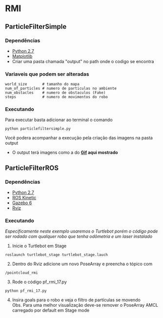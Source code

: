 # RMI

## ParticleFilterSimple
### Dependências
* [Python 2.7](https://www.python.org/download/releases/2.7/)
* [Matplotlib](https://matplotlib.org/)
* Criar uma pasta chamada "output" no path onde o codigo se encontra

### Variaveis que podem ser alteradas
```
world_size       # tamanho do mapa
num_of_particles # numero de particulas no ambiente
num_obstacles    # numero de obstaculos (Fake)
steps            # numero de movimentos do robo
```
### Executando
Para executar basta adicionar ao terminal o comando
```
python particlefiltersimple.py
```
Você podera acompanhar a execução pela criação das imagens na pasta output
- O output terá imagens como a do <b>[Gif](https://imgflip.com/gif/211geq) aqui mostrado</b>


## ParticleFilterROS
### Dependências
* [Python 2.7](https://www.python.org/download/releases/2.7/)
* [ROS Kinetic](http://wiki.ros.org/kinetic/Installation/Ubuntu)
* [Gazebo 6](http://gazebosim.org/download)
* [Rviz](http://wiki.ros.org/rviz)

### Executando
<i>Especificamente neste exemplo usaremos o Turtlebot porém o código pode ser rodado com qualquer robo que tenha odômetria e um laser instalado</i>

1. Inicie o Turtlebot em Stage
```
roslaunch turtlebot_stage turtlebot_stage.lauch
```
2. Dentro do Rviz adicione um novo PoseArray e preencha o tópico com
```
/pointcloud_rmi
```
3. Rode o código pf_rmi_17.py
```
python pf_rmi_17.py
```
4. Insira goals para o robo e veja o filtro de partículas se movendo <br/><t/>Obs. Para uma melhor visualização deve-se remover o PoseArray AMCL carregado por default em Stage mode
